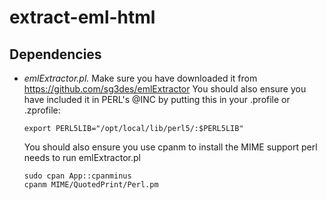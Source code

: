 # extract-eml-html


## Dependencies

*   *emlExtractor.pl.* Make sure you have downloaded it from https://github.com/sg3des/emlExtractor
    You should also ensure you have included it in PERL's @INC by putting this
    in your .profile or .zprofile:

    ```
    export PERL5LIB="/opt/local/lib/perl5/:$PERL5LIB"
    ```
    You should also ensure you use cpanm to install the MIME support perl needs to
    run emlExtractor.pl 
    
    ```
    sudo cpan App::cpanminus
    cpanm MIME/QuotedPrint/Perl.pm
    ```